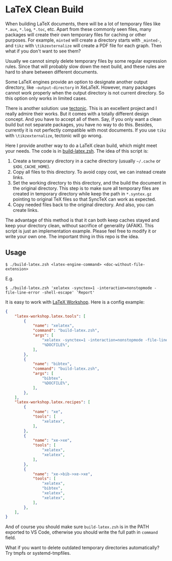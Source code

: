 # LaTeX Clean Build

When building LaTeX documents, there will be a lot of temporary files like `*.aux`, `*.log`, `*.toc`, etc. Apart from these commonly seen files, many packages will create their own temporary files for caching or other purposes. For example, `minted` will create a directory starts with `_minted-`, and `tikz` with `\tikzexternalize` will create a PDF file for each graph. Then what if you don't want to see them?

Usually we cannot simply delete temporary files by some regular expression rules. Since that will probably slow down the next build, and these rules are hard to share between different documents.

Some LaTeX engines provide an option to designate another output directory, like `-output-directory` in XeLaTeX. However, many packages cannot work properly when the output directory is not current directory. So this option only works in limited cases.

There is another solution: use [tectonic](https://github.com/tectonic-typesetting/tectonic). This is an excellent project and I really admire their works. But it comes with a totally different design concept. And you have to accept all of them. Say, if you only want a clean build but not separate packages, you have no way to do this. Besides, currently it is not perfectly compatible with most documents. If you use `tikz` with `\tikzexternalize`, tectonic will go wrong.

Here I provide another way to do a LaTeX clean build, which might meet your needs. The code is in [build-latex.zsh](/build-latex.zsh). The idea of this script is:

1. Create a temporary directory in a cache directory (usually `~/.cache` or `$XDG_CACHE_HOME`).
1. Copy all files to this directory. To avoid copy cost, we can instead create links.
1. Set the working directory to this directory, and the build the document in the original directory. This step is to make sure all temporary files are created in temporary directory while keep the path in `*.syntex.gz` pointing to original TeX files so that SyncTeX can work as expected.
1. Copy needed files back to the original directory. And also, you can create links.

The advantage of this method is that it can both keep caches stayed and keep your directory clean, without sacrifice of generality (AFAIK). This script is just an implementation example. Please feel free to modify it or write your own one. The important thing in this repo is the idea.

## Usage

```console
$ ./build-latex.zsh <latex-engine-command> <doc-without-file-extension>
```

E.g.

```console
$ ./build-latex.zsh 'xelatex -synctex=1 -interaction=nonstopmode -file-line-error -shell-escape' 'Report'
```

It is easy to work with [LaTeX Workshop](https://github.com/James-Yu/LaTeX-Workshop). Here is a config example:

```json
{
    "latex-workshop.latex.tools": [
        {
            "name": "xelatex",
            "command": "build-latex.zsh",
            "args": [
                "xelatex -synctex=1 -interaction=nonstopmode -file-line-error -shell-escape",
                "%DOCFILE%",
            ],
        },
        {
            "name": "bibtex",
            "command": "build-latex.zsh",
            "args": [
                "bibtex",
                "%DOCFILE%",
            ],
        },
    ],
    "latex-workshop.latex.recipes": [
        {
            "name": "xe",
            "tools": [
                "xelatex",
            ],
        },
        {
            "name": "xe->xe",
            "tools": [
                "xelatex",
                "xelatex",
            ],
        },
        {
            "name": "xe->bib->xe->xe",
            "tools": [
                "xelatex",
                "bibtex",
                "xelatex",
                "xelatex",
            ],
        },
    ],
}
```

And of course you should make sure `build-latex.zsh` is in the PATH exported to VS Code, otherwise you should write the full path in `command` field.

What if you want to delete outdated temporary directories automatically? Try tmpfs or systemd-tmpfiles.
